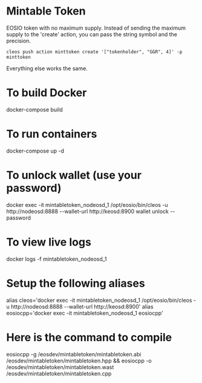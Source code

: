 

# Mintable Token
EOSIO token with no maximum supply. Instead of sending the maximum supply to the 'create' action, you can pass the string symbol and the precision.

```
cleos push action minttoken create '["tokenholder", "GGR", 4]' -p minttoken
```

Everything else works the same.

# To build Docker
docker-compose build

# To run containers
docker-compose up -d

# To unlock wallet (use your password)
docker exec -it mintabletoken_nodeosd_1 /opt/eosio/bin/cleos -u http://nodeosd:8888 --wallet-url http://keosd:8900 wallet unlock --password <pw>

# To view live logs
docker logs -f mintabletoken_nodeosd_1

# Setup the following aliases
alias cleos='docker exec -it mintabletoken_nodeosd_1 /opt/eosio/bin/cleos -u http://nodeosd:8888 --wallet-url http://keosd:8900'
alias eosiocpp='docker exec -it mintabletoken_nodeosd_1 eosiocpp'

# Here is the command to compile
eosiocpp -g /eosdev/mintabletoken/mintabletoken.abi /eosdev/mintabletoken/mintabletoken.hpp && eosiocpp -o /eosdev/mintabletoken/mintabletoken.wast /eosdev/mintabletoken/mintabletoken.cpp

